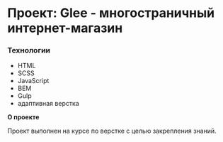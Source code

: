 # Проект: Glee - многостраничный интернет-магазин

### Технологии

- HTML
- SCSS
- JavaScript
- BEM
- Gulp
- адаптивная верстка

**О проекте**

Проект выполнен на курсе по верстке с целью закрепления знаний.
